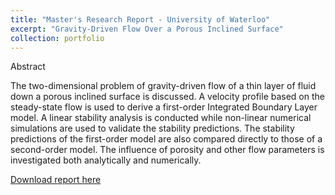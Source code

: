 ```yaml
---
title: "Master's Research Report - University of Waterloo"
excerpt: "Gravity-Driven Flow Over a Porous Inclined Surface"
collection: portfolio
---
```

Abstract

The two-dimensional problem of gravity-driven flow of a thin layer of fluid down a
porous inclined surface is discussed. A velocity profile based on the steady-state flow is
used to derive a first-order Integrated Boundary Layer model. A linear stability analysis is conducted while non-linear numerical simulations are used to validate the stability
predictions. The stability predictions of the first-order model are also compared directly
to those of a second-order model. The influence of porosity and other flow parameters is
investigated both analytically and numerically.

[Download report here](http://JPMastrogiacomo.github.io/files/JPMResearchReport.pdf)
